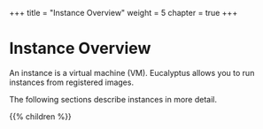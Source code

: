 +++
title = "Instance Overview"
weight = 5
chapter = true
+++


# Instance Overview
An instance is a virtual machine (VM). Eucalyptus allows you to run instances from registered images.

The following sections describe instances in more detail. 

{{% children %}}
